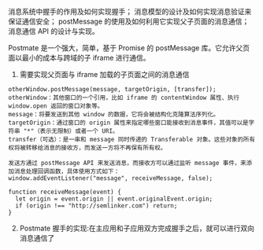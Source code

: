 消息系统中握手的作用及如何实现握手；
消息模型的设计及如何实现消息验证来保证通信安全；
postMessage 的使用及如何利用它实现父子页面的消息通信；
消息通信 API 的设计与实现。

Postmate 是一个强大，简单，基于 Promise 的 postMessage 库。它允许父页面以最小的成本与跨域的子 iframe 进行通信。

1. 需要实现父页面与 iframe 加载的子页面之间的消息通信

```JS
otherWindow.postMessage(message, targetOrigin, [transfer]);
otherWindow：其他窗口的一个引用，比如 iframe 的 contentWindow 属性、执行 window.open 返回的窗口对象等。
message：将要发送到其他 window 的数据，它将会被结构化克隆算法序列化。
targetOrigin：通过窗口的 origin 属性来指定哪些窗口能接收到消息事件，其值可以是字符串 "*"（表示无限制）或者一个 URI。
transfer（可选）：是一串和 message 同时传递的 Transferable 对象。这些对象的所有权将被转移给消息的接收方，而发送一方将不再保有所有权。

发送方通过 postMessage API 来发送消息，而接收方可以通过监听 message 事件，来添加消息处理回调函数，具体使用方式如下：
window.addEventListener("message", receiveMessage, false);

function receiveMessage(event) {
  let origin = event.origin || event.originalEvent.origin;
  if (origin !== "http://semlinker.com") return;
}

```

2. Postmate 握手的实现:在主应用和子应用双方完成握手之后，就可以进行双向消息通信了
